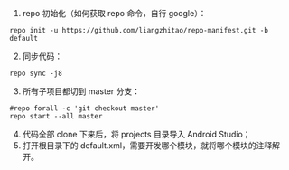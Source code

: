 1. repo 初始化（如何获取 repo 命令，自行 google）：
```shell
repo init -u https://github.com/liangzhitao/repo-manifest.git -b default
```
2. 同步代码：
```shell
repo sync -j8
```
3. 所有子项目都切到 master 分支：
```shell
#repo forall -c 'git checkout master'
repo start --all master
```
4. 代码全部 clone 下来后，将 projects 目录导入 Android Studio；
5. 打开根目录下的 default.xml，需要开发哪个模块，就将哪个模块的注释解开。
